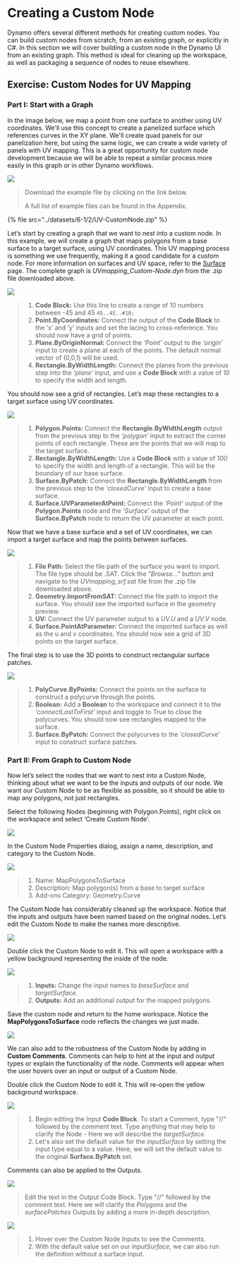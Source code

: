 # Creating a Custom Node

Dynamo offers several different methods for creating custom nodes. You can build custom nodes from scratch, from an existing graph, or explicitly in C#. In this section we will cover building a custom node in the Dynamo UI from an existing graph. This method is ideal for cleaning up the workspace, as well as packaging a sequence of nodes to reuse elsewhere.

## Exercise: Custom Nodes for UV Mapping

### Part I: Start with a Graph

In the image below, we map a point from one surface to another using UV coordinates. We'll use this concept to create a panelized surface which references curves in the XY plane. We'll create quad panels for our panelization here, but using the same logic, we can create a wide variety of panels with UV mapping. This is a great opportunity for custom node development because we will be able to repeat a similar process more easily in this graph or in other Dynamo workflows.

![](../images/6-1/2/customnodeforuvmappingptI-01.jpg)

> Download the example file by clicking on the link below.
>
> A full list of example files can be found in the Appendix.

{% file src="../datasets/6-1/2/UV-CustomNode.zip" %}

Let’s start by creating a graph that we want to nest into a custom node. In this example, we will create a graph that maps polygons from a base surface to a target surface, using UV coordinates. This UV mapping process is something we use frequently, making it a good candidate for a custom node. For more information on surfaces and UV space, refer to the [Surface ](../../5\_essential\_nodes\_and\_concepts/5-2\_geometry-for-computational-design/5-surfaces.md)page. The complete graph is _UVmapping\_Custom-Node.dyn_ from the .zip file downloaded above.

![](../images/6-1/2/customnodeforuvmappingptI-02.jpg)

> 1. **Code Block:** Use this line to create a range of 10 numbers between -45 and 45 `45..45..#10;`
> 2. **Point.ByCoordinates:** Connect the output of the **Code Block** to the ‘x’ and ‘y’ inputs and set the lacing to cross-reference. You should now have a grid of points.
> 3. **Plane.ByOriginNormal:** Connect the _‘Point’_ output to the _‘origin’_ input to create a plane at each of the points. The default normal vector of (0,0,1) will be used.
> 4. **Rectangle.ByWidthLength:** Connect the planes from the previous step into the _‘plane’_ input, and use a **Code Block** with a value of _10_ to specify the width and length.

You should now see a grid of rectangles. Let’s map these rectangles to a target surface using UV coordinates.

![](../images/6-1/2/customnodeforuvmappingptI-03.jpg)

> 1. **Polygon.Points:** Connect the **Rectangle.ByWidthLength** output from the previous step to the _‘polygon’_ input to extract the corner points of each rectangle. These are the points that we will map to the target surface.
> 2. **Rectangle.ByWidthLength:** Use a **Code Block** with a value of _100_ to specify the width and length of a rectangle. This will be the boundary of our base surface.
> 3. **Surface.ByPatch:** Connect the **Rectangle.ByWidthLength** from the previous step to the _‘closedCurve’_ input to create a base surface.
> 4. **Surface.UVParameterAtPoint:** Connect the _‘Point’_ output of the **Polygon.Points** node and the _‘Surface’_ output of the **Surface.ByPatch** node to return the UV parameter at each point.

Now that we have a base surface and a set of UV coordinates, we can import a target surface and map the points between surfaces.

![](../images/6-1/2/customnodeforuvmappingptI-04.jpg)

> 1. **File Path:** Select the file path of the surface you want to import. The file type should be .SAT. Click the _"Browse..."_ button and navigate to the _UVmapping\_srf.sat_ file from the .zip file downloaded above.
> 2. **Geometry.ImportFromSAT:** Connect the file path to import the surface. You should see the imported surface in the geometry preview.
> 3. **UV:** Connect the UV parameter output to a _UV.U_ and a _UV.V_ node.
> 4. **Surface.PointAtParameter:** Connect the imported surface as well as the u and v coordinates. You should now see a grid of 3D points on the target surface.

The final step is to use the 3D points to construct rectangular surface patches.

![](../images/6-1/2/customnodeforuvmappingptI-05.jpg)

> 1. **PolyCurve.ByPoints:** Connect the points on the surface to construct a polycurve through the points.
> 2. **Boolean:** Add a **Boolean** to the workspace and connect it to the _‘connectLastToFirst’_ input and toggle to True to close the polycurves. You should now see rectangles mapped to the surface.
> 3. **Surface.ByPatch:** Connect the polycurves to the _‘closedCurve’_ input to construct surface patches.

### Part II: From Graph to Custom Node

Now let’s select the nodes that we want to nest into a Custom Node, thinking about what we want to be the inputs and outputs of our node. We want our Custom Node to be as flexible as possible, so it should be able to map any polygons, not just rectangles.

Select the following Nodes (beginning with Polygon.Points), right click on the workspace and select ‘Create Custom Node’.

![](../images/6-1/2/customnodeforuvmappingptII-01.jpg)

In the Custom Node Properties dialog, assign a name, description, and category to the Custom Node.

![](../images/6-1/2/customnodeforuvmappingptII-02.jpg)

> 1. Name: MapPolygonsToSurface
> 2. Description: Map polygon(s) from a base to target surface
> 3. Add-ons Category: Geometry.Curve

The Custom Node has considerably cleaned up the workspace. Notice that the inputs and outputs have been named based on the original nodes. Let’s edit the Custom Node to make the names more descriptive.

![](../images/6-1/2/customnodeforuvmappingptII-03.jpg)

Double click the Custom Node to edit it. This will open a workspace with a yellow background representing the inside of the node.

![](../images/6-1/2/customnodeforuvmappingptII-04.jpg)

> 1. **Inputs:** Change the input names to _baseSurface_ and _targetSurface_.
> 2. **Outputs:** Add an additional output for the mapped polygons.

Save the custom node and return to the home workspace. Notice the **MapPolygonsToSurface** node reflects the changes we just made.

![](../images/6-1/2/customnodeforuvmappingptII-05.jpg)

We can also add to the robustness of the Custom Node by adding in **Custom Comments**. Comments can help to hint at the input and output types or explain the functionality of the node. Comments will appear when the user hovers over an input or output of a Custom Node.

Double click the Custom Node to edit it. This will re-open the yellow background workspace.

![](../images/6-1/2/customnodeforuvmappingptII-06.jpg)

> 1. Begin editing the Input **Code Block**. To start a Comment, type "//" followed by the comment text. Type anything that may help to clarify the Node - Here we will describe the _targetSurface_.
> 2. Let's also set the default value for the _inputSurface_ by setting the input type equal to a value. Here, we will set the default value to the original **Surface.ByPatch** set.

Comments can also be applied to the Outputs.

![](../images/6-1/2/customnodeforuvmappingptII-07.jpg)

> Edit the text in the Output Code Block. Type "//" followed by the comment text. Here we will clarify the _Polygons_ and the _surfacePatches_ Outputs by adding a more in-depth description.

![](../images/6-1/2/customnodeforuvmappingptII-08.jpg)

> 1. Hover over the Custom Node Inputs to see the Comments.
> 2. With the default value set on our _inputSurface_, we can also run the definition without a surface input.
